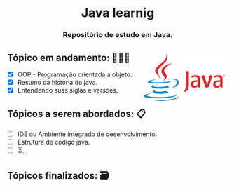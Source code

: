 <div align="center">
 
# Java learnig
### Repositório de estudo em Java.
</div> 
 
<div>
<img src="./logo-java.png" width="200" align="right"/>
 
## Tópico em andamento: 👨🏽‍💻
- [x] OOP - Programação orientada a objeto.
- [x] Resumo da história do java.
- [x] Entendendo suas siglas e versões.

## Tópicos a serem abordados: 📋
- [ ] IDE ou Ambiente integrado de desenvolvimento.
- [ ] Estrutura de código java.
- [ ] ⏳...

## Tópicos finalizados: 🗃 
</div>
